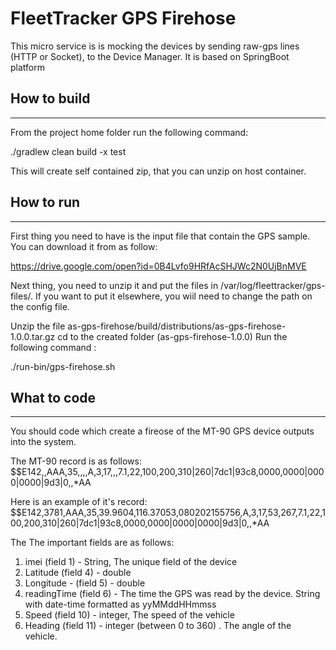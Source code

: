 # FleetTracker GPS Firehose

This micro service is is mocking the devices by sending raw-gps lines (HTTP or Socket), to the Device Manager.
It is based on SpringBoot platform

## How to build
_______________
From the project home folder run the following command:

./gradlew clean build -x test

This will create self contained zip, that you can unzip on host container.



## How to run
-----------
First thing you need to have is the input file that contain the GPS sample. You can download it from as follow:
 
https://drive.google.com/open?id=0B4Lvfo9HRfAcSHJWc2N0UjBnMVE

Next thing, you need to unzip it and put the files in /var/log/fleettracker/gps-files/. If you want to put it elsewhere, you wiil need to change the path on the config file.

Unzip the file as-gps-firehose/build/distributions/as-gps-firehose-1.0.0.tar.gz
cd to the created folder (as-gps-firehose-1.0.0)
Run the following command : 

./run-bin/gps-firehose.sh


## What to code
----------------
You should code which create a fireose of the MT-90 GPS device outputs into the system. 

The MT-90 record is as follows:
$$E142,<imei>,AAA,35,<Latitude>,<Longitude>,<readingTime>,A,3,17,<Speed>,<Heading>,7.1,22,100,200,310|260|7dc1|93c8,0000,0000|0000|0000|9d3|0,,*AA


Here is an example of it's record:
$$E142,3781,AAA,35,39.9604,116.37053,080202155756,A,3,17,53,267,7.1,22,100,200,310|260|7dc1|93c8,0000,0000|0000|0000|9d3|0,,*AA

The The important fields are as follows:

1. imei (field 1) - String, The unique field of the device
2. Latitude (field 4) - double
3. Longitude - (field 5)  - double
4. readingTime (field 6) - The time the GPS was read by the device. String with date-time formatted as yyMMddHHmmss
5. Speed (field 10) - integer, The speed of the vehicle
6. Heading (field 11) - integer (between 0 to 360) . The angle of the vehicle.




 

